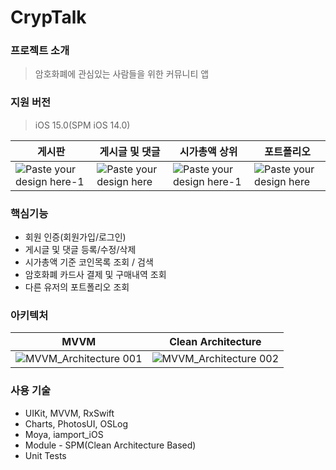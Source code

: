 # CrypTalk

### 프로젝트 소개
> 암호화폐에 관심있는 사람들을 위한 커뮤니티 앱
### 지원 버전
> iOS 15.0(SPM iOS 14.0)

| 게시판 | 게시글 및 댓글 | 시가총액 상위 | 포트폴리오 |
| --- | --- | --- | --- |
|![Paste your design here-1](https://github.com/user-attachments/assets/f975e933-974f-4817-abe9-7a8e99fef2e9)|![Paste your design here](https://github.com/user-attachments/assets/78566e8d-0f6f-4c8f-8e69-b134919d19f8)|![Paste your design here-1](https://github.com/user-attachments/assets/3eebbb50-2c92-458c-a096-29862dce365b)|![Paste your design here](https://github.com/user-attachments/assets/2727ef53-8711-4816-9144-144c626d23b7)|

### 핵심기능

- 회원 인증(회원가입/로그인)
- 게시글 및 댓글 등록/수정/삭제
- 시가총액 기준 코인목록 조회 / 검색
- 암호화폐 카드사 결제 및 구매내역 조회
- 다른 유저의 포트폴리오 조회

### 아키텍처

| MVVM | Clean Architecture |
| --- | --- |
|![MVVM_Architecture 001](https://github.com/user-attachments/assets/72a3cff6-5e9c-492d-b2c1-ca8bb7245c48)|![MVVM_Architecture 002](https://github.com/user-attachments/assets/2a0a7d75-f168-4782-a9c2-292d5b965bdd)|

### 사용 기술
- UIKit, MVVM, RxSwift
- Charts, PhotosUI, OSLog
- Moya, iamport_iOS
- Module - SPM(Clean Architecture Based)
- Unit Tests
